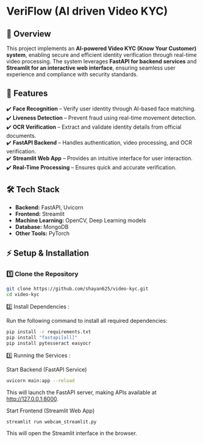 # VeriFlow (AI driven Video KYC)   

## 📌 Overview  
This project implements an **AI-powered Video KYC (Know Your Customer) system**, enabling secure and efficient identity verification through real-time video processing. The system leverages **FastAPI for backend services** and **Streamlit for an interactive web interface**, ensuring seamless user experience and compliance with security standards.  

## 🚀 Features  
✔️ **Face Recognition** – Verify user identity through AI-based face matching.  
✔️ **Liveness Detection** – Prevent fraud using real-time movement detection.  
✔️ **OCR Verification** – Extract and validate identity details from official documents.  
✔️ **FastAPI Backend** – Handles authentication, video processing, and OCR verification.  
✔️ **Streamlit Web App** – Provides an intuitive interface for user interaction.  
✔️ **Real-Time Processing** – Ensures quick and accurate verification.  

## 🛠️ Tech Stack  
- **Backend:** FastAPI, Uvicorn  
- **Frontend:** Streamlit  
- **Machine Learning:** OpenCV, Deep Learning models  
- **Database:** MongoDB  
- **Other Tools:** PyTorch  

## ⚡ Setup & Installation  

### **1️⃣ Clone the Repository**  
```bash
git clone https://github.com/shayan625/video-kyc.git
cd video-kyc
```

2️⃣ Install Dependencies :

Run the following command to install all required dependencies:
```bash
pip install -r requirements.txt
pip install "fastapi[all]"
pip install pytesseract easyocr
```

3️⃣ Running the Services :

Start Backend (FastAPI Service)
```bash
uvicorn main:app --reload
```
This will launch the FastAPI server, making APIs available at http://127.0.0.1:8000.

Start Frontend (Streamlit Web App)
```bash
streamlit run webcam_streamlit.py
```
This will open the Streamlit interface in the browser.
